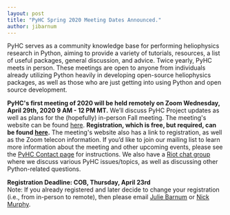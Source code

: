 ```yaml
---
layout: post
title: "PyHC Spring 2020 Meeting Dates Announced."
author: jibarnum
---
```


PyHC serves as a community knowledge base for performing heliophysics research in Python, aiming to provide a variety of tutorials, resources, a list of useful packages, general discussion, and advice. Twice yearly, PyHC meets in person. These meetings are open to anyone from individuals already utilizing Python heavily in developing open-source heliophysics packages, as well as those who are just getting into using Python and open source development. 

**PyHC's first meeting of 2020 will be held remotely on Zoom Wednesday, April 29th, 2020 9 AM - 12 PM MT.** We’ll discuss PyHC Project updates as well as plans for the (hopefully) in-person Fall meeting.
The meeting's website can be found [here](http://heliopython.org/meetings/april2020/). **Registration, which is free, but required, can be found [here](https://forms.gle/fYxWXWccyTZxnVUH9).** The meeting's website also has a link to registration, as well as the Zoom telecon information. If you’d like to join our mailing list to learn more information about the meeting and other upcoming events, please see the [PyHC Contact page](http://heliopython.org/contact/) for instructions. We also have a [Riot chat group]( https://riot.im/app/#/room/#heliopython:openastronomy.org
) where we discuss various PyHC issues/topics, as well as discussing other Python-related questions.

**Registration Deadline: COB, Thursday, April 23rd**  
Note: If you already registered and later decide to change your registration (i.e., from in-person to remote), then please email [Julie Barnum](mailto:Julie.Barnum@lasp.colorado.edu) or [Nick Murphy](mailto:namurphy@cfa.harvard.edu).
